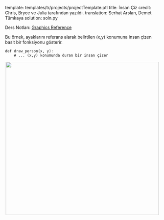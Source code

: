 template: templates/tr/projects/projectTemplate.ptl
title: İnsan Çiz
credit: Chris, Bryce ve Julia tarafından yazıldı.
translation: Serhat Arslan, Demet Tümkaya
solution: soln.py

Ders Notları: [Graphics Reference]({{pathToRoot}}en/resources/graphics.html)<br/>

Bu örnek, ayaklarını referans alarak belirtilen (x,y) konumuna insan çizen basit bir fonksiyonu gösterir.

    def draw_person(x, y):
        # ... (x,y) konumunda duran bir insan çizer

<center>
<img style="width:500px" src="{{pathToRoot}}img/projects/drawPeople/demo2.png">	
</center>
